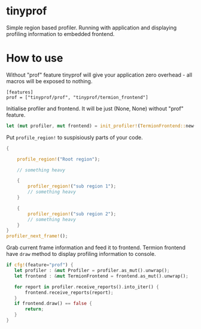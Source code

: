 # tinyprof

Simple region based profiler. Running with application and displaying profiling information to embedded frontend.

# How to use


Without "prof" feature tinyprof will give your application zero overhead - all macros will be exposed to nothing.

```
[features]
prof = ["tinyprof/prof", "tinyprof/termion_frontend"]
```

Initialise profiler and frontend. It will be just (None, None) without "prof" feature.
```rust
let (mut profiler, mut frontend) = init_profiler!(TermionFrontend::new(Default::default()));

```

Put ```profile_region!``` to suspisiously parts of your code.


```rust
{

    profile_region!("Root region");

    // something heavy

    {
        profiler_region!("sub region 1");
        // something heavy
    }

    {
        profiler_region!("sub region 2");
        // something heavy
    }
}
profiler_next_frame!();
```

Grab current frame information and feed it to frontend. Termion frontend have ```draw``` method to display profiling information to console.

```rust
if cfg!(feature="prof") {
   let profiler : &mut Profiler = profiler.as_mut().unwrap();
   let frontend : &mut TermionFrontend = frontend.as_mut().unwrap();

   for report in profiler.receive_reports().into_iter() {
       frontend.receive_reports(report);
   }
   if frontend.draw() == false {
       return;
   }
}

```

